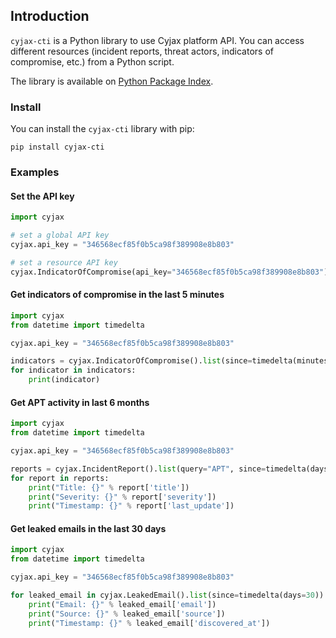 ## Introduction

```cyjax-cti``` is a Python library to use Cyjax platform API. You can access different resources (incident reports,
threat actors, indicators of compromise, etc.) from a Python script.

The library is available on [Python Package Index](http://pypi.python.org/pypi/cyjax-cti).

### Install 

You can install the ```cyjax-cti``` library with pip:

```
pip install cyjax-cti
```

### Examples

#### Set the API key

```python 
import cyjax

# set a global API key
cyjax.api_key = "346568ecf85f0b5ca98f389908e8b803"

# set a resource API key
cyjax.IndicatorOfCompromise(api_key="346568ecf85f0b5ca98f389908e8b803")
```

#### Get indicators of compromise in the last 5 minutes

```python 
import cyjax
from datetime import timedelta

cyjax.api_key = "346568ecf85f0b5ca98f389908e8b803"

indicators = cyjax.IndicatorOfCompromise().list(since=timedelta(minutes=5))
for indicator in indicators:
    print(indicator)
```

#### Get APT activity in last 6 months

```python 
import cyjax
from datetime import timedelta

cyjax.api_key = "346568ecf85f0b5ca98f389908e8b803"

reports = cyjax.IncidentReport().list(query="APT", since=timedelta(days=30*6))
for report in reports:
    print("Title: {}" % report['title'])
    print("Severity: {}" % report['severity'])
    print("Timestamp: {}" % report['last_update'])
```

#### Get leaked emails in the last 30 days

```python 
import cyjax
from datetime import timedelta

cyjax.api_key = "346568ecf85f0b5ca98f389908e8b803"

for leaked_email in cyjax.LeakedEmail().list(since=timedelta(days=30)):
    print("Email: {}" % leaked_email['email'])
    print("Source: {}" % leaked_email['source'])
    print("Timestamp: {}" % leaked_email['discovered_at'])
```